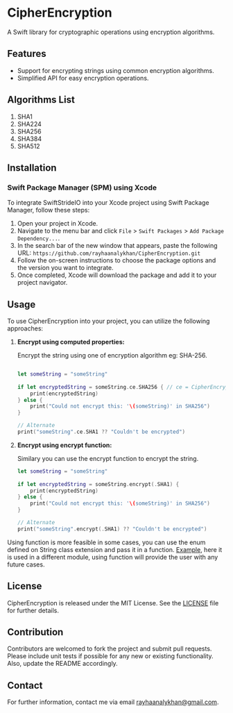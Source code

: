 # CipherEncryption

A Swift library for cryptographic operations using encryption algorithms.

## Features

- Support for encrypting strings using common encryption algorithms.
- Simplified API for easy encryption operations.

## Algorithms List
1. SHA1
2. SHA224
3. SHA256
4. SHA384
5. SHA512

## Installation

### Swift Package Manager (SPM) using Xcode

To integrate SwiftStrideIO into your Xcode project using Swift Package Manager, follow these steps:

1. Open your project in Xcode.
2. Navigate to the menu bar and click `File` > `Swift Packages` > `Add Package Dependency...`.
3. In the search bar of the new window that appears, paste the following URL: `https://github.com/rayhaanalykhan/CipherEncryption.git`
4. Follow the on-screen instructions to choose the package options and the version you want to integrate.
5. Once completed, Xcode will download the package and add it to your project navigator.

## Usage

To use CipherEncryption into your project, you can utilize the following approaches:

1. **Encrypt using computed properties:**

    Encrypt the string using one of encryption algorithm eg: SHA-256.

    ```swift
    
    let someString = "someString"
        
    if let encryptedString = someString.ce.SHA256 { // ce = CipherEncryption
        print(encryptedString)    
    } else {
        print("Could not encrypt this: '\(someString)' in SHA256")
    }
    ```
    ```swift
    // Alternate
    print("someString".ce.SHA1 ?? "Couldn't be encrypted")
    ```

2. **Encrypt using encrypt function:**

    Similary you can use the encrypt function to encrypt the string.
   
    ```swift
    let someString = "someString"
        
    if let encryptedString = someString.encrypt(.SHA1) {
        print(encryptedString)  
    } else {
        print("Could not encrypt this: '\(someString)' in SHA256")
    }
    ```
    ```swift
    // Alternate
    print("someString".encrypt(.SHA1) ?? "Couldn't be encrypted")
    ```

Using function is more feasible in some cases, you can use the enum defined on String class extension and pass it in a function.
[Example](https://github.com/rayhaanalykhan/SwiftStrideIO/blob/main/Sources/SwiftStrideIO/SwiftStrideIO.swift), here it is used in a different module, using function will provide the user with any future cases.     


## License

CipherEncryption is released under the MIT License. See the [LICENSE](https://github.com/rayhaanalykhan/CipherEncryption/blob/main/LICENSE.md) file for further details.

## Contribution

Contributors are welcomed to fork the project and submit pull requests. Please include unit tests if possible for any new or existing functionality. Also, update the README accordingly.

## Contact

For further information, contact me via email [rayhaanalykhan@gmail.com](mailto:rayhaanalykhan@gmail.com).
